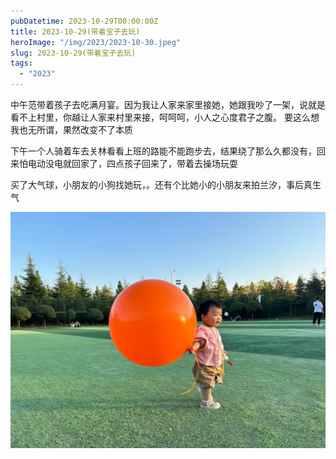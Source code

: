 ```yaml
---
pubDatetime: 2023-10-29T00:00:00Z
title: 2023-10-29(带着宝子去玩)
heroImage: "/img/2023/2023-10-30.jpeg"
slug: 2023-10-29(带着宝子去玩)
tags:
  - "2023"
---
```


中午范带着孩子去吃满月宴。因为我让人家来家里接她，她跟我吵了一架，说就是看不上村里，你越让人家来村里来接，呵呵呵，小人之心度君子之腹。 要这么想我也无所谓，果然改变不了本质

下午一个人骑着车去关林看看上班的路能不能跑步去，结果绕了那么久都没有，回来怕电动没电就回家了，四点孩子回来了，带着去操场玩耍

买了大气球，小朋友的小狗找她玩，。还有个比她小的小朋友来拍兰汐，事后真生气

![](../../../../public/img/2023/2023-10-30.jpeg)
